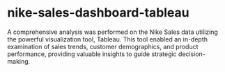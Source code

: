 # nike-sales-dashboard-tableau
A comprehensive analysis was performed on the Nike Sales data utilizing the powerful visualization tool, Tableau. This tool enabled an in-depth examination of sales trends, customer demographics, and product performance, providing valuable insights to guide strategic decision-making.
